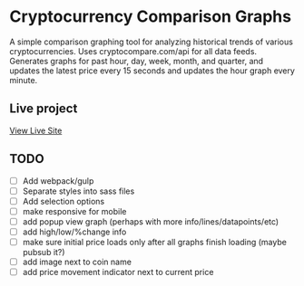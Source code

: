 # Cryptocurrency Comparison Graphs
A simple comparison graphing tool for analyzing historical trends of various cryptocurrencies.
Uses cryptocompare.com/api for all data feeds.
Generates graphs for past hour, day, week, month, and quarter, and updates the latest price every 15 seconds and updates the hour graph every minute.

## Live project
[View Live Site](https://zwelden.github.io/crypto-comparison-graphs/)

## TODO
- [ ] Add webpack/gulp
- [ ] Separate styles into sass files
- [ ] Add selection options
- [ ] make responsive for mobile
- [ ] add popup view graph (perhaps with more info/lines/datapoints/etc)
- [ ] add high/low/%change info
- [ ] make sure initial price loads only after all graphs finish loading (maybe pubsub it?)
- [ ] add image next to coin name 
- [ ] add price movement indicator next to current price
